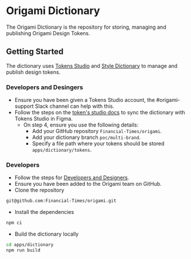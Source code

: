 # Origami Dictionary

The Origami Dictionary is the repository for storing, managing and publishing Origami Design Tokens.

## Getting Started

The dictionary uses [Tokens Studio](https://tokens.studio/) and [Style Dictionary](https://amzn.github.io/style-dictionary/#/) to manage and publish design tokens.

### Developers and Desingers

* Ensure you have been given a Tokens Studio account, the #origami-support Slack channel can help with this.
* Follow the steps on the [token's studio docs](https://docs.tokens.studio/sync/github) to sync the dictionary with Tokens Studio in Figma.
  * On step 4, ensure you use the following details:
    * Add your GitHub repository `Financial-Times/origami`.
    * Add your dictionary branch `poc/multi-brand`.
    * Specify a file path where your tokens should be stored `apps/dictionary/tokens`.

### Developers

* Follow the steps for [Developers and Designers](#developers-and-desingers).
* Ensure you have been added to the Origami team on GitHub.
* Clone the repository
```bash
git@github.com:Financial-Times/origami.git
```
* Install the dependencies

```bash
npm ci
```
* Build the dictionary locally
```bash
cd apps/dictionary
npm run build
```
